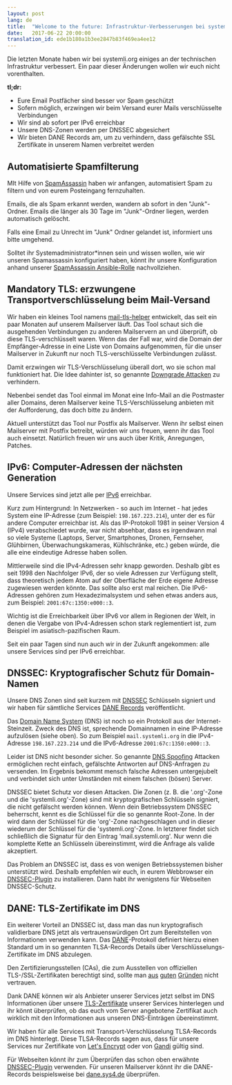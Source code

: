 ```yaml
---
layout: post
lang: de
title:  "Welcome to the future: Infrastruktur-Verbesserungen bei systemli.org"
date:   2017-06-22 20:00:00
translation_id: ede1b180a1b3ee2847b83f469ea4ee12
---
```


Die letzten Monate haben wir bei systemli.org einiges an der technischen Infrastruktur verbessert. Ein paar dieser Änderungen wollen wir euch nicht vorenthalten.

**tl;dr:**

  * Eure Email Postfächer sind besser vor Spam geschützt
  * Sofern möglich, erzwingen wir beim Versand eurer Mails verschlüsselte Verbindungen
  * Wir sind ab sofort per IPv6 erreichbar
  * Unsere DNS-Zonen werden per DNSSEC abgesichert
  * Wir bieten DANE Records am, um zu verhindern, dass gefälschte SSL Zertifikate in unserem Namen verbreitet werden

## Automatisierte Spamfilterung

MIt Hilfe von [SpamAssassin](https://de.wikipedia.org/wiki/SpamAssassin) haben wir anfangen, automatisiert Spam zu filtern und von eurem Posteingang fernzuhalten.

Emails, die als Spam erkannt werden, wandern ab sofort in den "Junk"-Ordner. Emails die länger als 30 Tage im "Junk"-Ordner liegen, werden automatisch gelöscht. 

Falls eine Email zu Unrecht im "Junk" Ordner gelandet ist, informiert uns bitte umgehend.

Solltet ihr Systemadministrator*innen sein und wissen wollen, wie wir unseren Spamassassin konfiguriert haben, könnt ihr unsere Konfiguration anhand unserer [SpamAssassin Ansible-Rolle](https://github.com/systemli/ansible-role-spamassassin) nachvollziehen.

## Mandatory TLS: erzwungene Transportverschlüsselung beim Mail-Versand

Wir haben ein kleines Tool namens [mail-tls-helper](https://github.com/systemli/mail-tls-helper) entwickelt, das seit ein paar Monaten auf unserem Mailserver läuft. Das Tool schaut sich die ausgehenden Verbindungen zu anderen Mailservern an und überprüft, ob diese TLS-verschlüsselt waren. Wenn das der Fall war, wird die Domain der Empfänger-Adresse in eine Liste von Domains aufgenommen, für die unser Mailserver in Zukunft nur noch TLS-verschlüsselte Verbindungen zulässt.

Damit erzwingen wir TLS-Verschlüsselung überall dort, wo sie schon mal funktioniert hat. Die Idee dahinter ist, so genannte [Downgrade Attacken](https://en.wikipedia.org/wiki/Downgrade_attack) zu verhindern.

Nebenbei sendet das Tool einmal im Monat eine Info-Mail an die Postmaster aller Domains, deren Mailserver keine TLS-Verschlüsselung anbieten mit der Aufforderung, das doch bitte zu ändern.

Aktuell unterstützt das Tool nur Postfix als Mailserver. Wenn ihr selbst einen Mailserver mit Postfix betreibt, würden wir uns freuen, wenn ihr das Tool auch einsetzt. Natürlich freuen wir uns auch über Kritik, Anregungen, Patches.

## IPv6: Computer-Adressen der nächsten Generation

Unsere Services sind jetzt alle per [IPv6](https://de.wikipedia.org/wiki/IPv6) erreichbar.

Kurz zum Hintergrund: In Netzwerken - so auch im Internet - hat jedes System eine IP-Adresse (zum Beispiel: `198.167.223.214`), unter der es für andere Computer erreichbar ist. Als das IP-Protokoll 1981 in seiner Version 4 (IPv4) verabschiedet wurde, war nicht absehbar, dass es irgendwann mal so viele Systeme (Laptops, Server, Smartphones, Dronen, Fernseher, Glühbirnen, Überwachungskameras, Kühlschränke, etc.) geben würde, die alle eine eindeutige Adresse haben sollen.

Mittlerweile sind die IPv4-Adressen sehr knapp geworden. Deshalb gibt es seit 1998 den Nachfolger IPv6, der so viele Adressen zur Verfügung stellt, dass theoretisch jedem Atom auf der Oberfläche der Erde eigene Adresse zugewiesen werden könnte. Das sollte also erst mal reichen. Die IPv6-Adressen gehören zum Hexadezimalsystem und sehen etwas anders aus, zum Beispiel: `2001:67c:1350:e000::3`.

Wichtig ist die Erreichbarkeit über IPv6 vor allem in Regionen der Welt, in denen die Vergabe von IPv4-Adressen schon stark reglementiert ist, zum Beispiel im asiatisch-pazifischen Raum.

Seit ein paar Tagen sind nun auch wir in der Zukunft angekommen: alle unsere Services sind per IPv6 erreichbar.

## DNSSEC: Kryptografischer Schutz für Domain-Namen

Unsere DNS Zonen sind seit kurzem mit [DNSSEC](https://de.wikipedia.org/wiki/Domain_Name_System_Security_Extensions) Schlüsseln signiert und wir haben für sämtliche Services [DANE Records](https://de.wikipedia.org/wiki/DNS-based_Authentication_of_Named_Entities) veröffentlicht.

Das [Domain Name System](https://de.wikipedia.org/wiki/Domain_Name_System) (DNS) ist noch so ein Protokoll aus der Internet-Steinzeit. Zweck des DNS ist, sprechende Domainnamen in eine IP-Adresse aufzulösen (siehe oben). So zum Beispiel `mail.systemli.org` in die IPv4-Adresse `198.167.223.214` und die IPv6-Adresse `2001:67c:1350:e000::3`.

Leider ist DNS nicht besonder sicher. So genannte [DNS Spoofing](https://de.wikipedia.org/wiki/Cache_Poisoning) Attacken ermöglichen recht einfach, gefälschte Antworten auf DNS-Anfragen zu versenden. Im Ergebnis bekommt mensch falsche Adressen untergejubelt und verbindet sich unter Umständen mit einem falschen (bösen) Server.

DNSSEC bietet Schutz vor diesen Attacken. Die Zonen (z. B. die '.org'-Zone und die 'systemli.org'-Zone) sind mit kryptografischen Schlüsseln signiert, die nicht gefälscht werden können. Wenn dein Betriebssystem DNSSEC beherrscht, kennt es die Schlüssel für die so genannte Root-Zone. In der wird dann der Schlüssel für die 'org'-Zone nachgeschlagen und in dieser wiederum der Schlüssel für die 'systemli.org'-Zone. In letzterer findet sich schließlich die Signatur für den Eintrag 'mail.systemli.org'. Nur wenn die komplette Kette an Schlüsseln übereinstimmt, wird die Anfrage als valide akzeptiert.

Das Problem an DNSSEC ist, dass es von wenigen Betriebssystemen bisher unterstützt wird. Deshalb empfehlen wir euch, in eurem Webbrowser ein [DNSSEC-Plugin](https://www.dnssec-validator.cz/pages/download.html) zu installieren. Dann habt ihr wenigstens für Webseiten DNSSEC-Schutz.

## DANE: TLS-Zertifikate im DNS

Ein weiterer Vorteil an DNSSEC ist, dass man das nun kryptografisch validierbare DNS jetzt als vertrauenswürdigen Ort zum Bereitstellen von Informationen verwenden kann. Das [DANE](https://de.wikipedia.org/wiki/DNS-based_Authentication_of_Named_Entities)-Protokoll
definiert hierzu einen Standard um in so genannten TLSA-Records Details über Verschlüsselungs-Zertifikate im DNS abzulegen.

Den Zertifizierungsstellen (CAs), die zum Ausstellen von offiziellen TLS-/SSL-Zertifikaten berechtigt sind, sollte man [aus](https://www.eff.org/deeplinks/2010/03/researchers-reveal-likelihood-governments-fake-ssl) [guten](https://www.wired.com/2010/03/packet-forensics/) [Gründen](https://blog.chaosradio.ccc.de/index.php/2011/09/29/cr-172-ssl-oder-einmal-aufmachen-bitte/) nicht vertrauen.

Dank DANE können wir als Anbieter unserer Services jetzt selbst im DNS Informationen über unsere [TLS-Zertifikate](https://de.wikipedia.org/wiki/Transport_Layer_Security) unserer Services hinterlegen und ihr könnt überprüfen, ob das euch vom Server angebotene Zertifikat auch wirklich mit den Informationen aus unseren DNS-Einträgen übereinstimmt.

Wir haben für alle Services mit Transport-Verschlüsselung TLSA-Records im DNS hinterlegt. Diese TLSA-Records sagen aus, dass für unsere Services nur Zertifikate von [Let's Encrypt](https://letsencrypt.org/) oder von [Gandi](https://www.gandi.net/) gültig sind.

Für Webseiten könnt ihr zum Überprüfen das schon oben erwähnte [DNSSEC-Plugin](https://www.dnssec-validator.cz/pages/download.html) verwenden. Für unseren Mailserver könnt ihr die DANE-Records beispielsweise bei [dane.sys4.de](https://dane.sys4.de/smtp/systemli.org) überprüfen.


